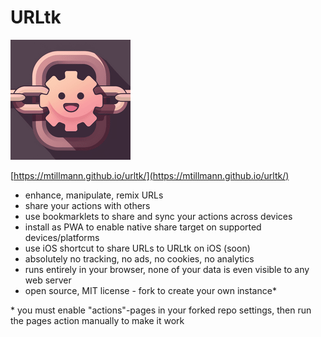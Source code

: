 # URLtk

[![](public/icon-192x192.png)](https://mtillmann.github.io/urltk/)

[https://mtillmann.github.io/urltk/](https://mtillmann.github.io/urltk/)

- enhance, manipulate, remix URLs
- share your actions with others
- use bookmarklets to share and sync your actions across devices
- install as PWA to enable native share target on supported devices/platforms
- use iOS shortcut to share URLs to URLtk on iOS (soon)
- absolutely no tracking, no ads, no cookies, no analytics
- runs entirely in your browser, none of your data is even visible to any web server
- open source, MIT license - fork to create your own instance*

\* you must enable "actions"-pages in your forked repo settings, then run the pages action manually to make it work